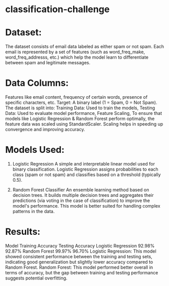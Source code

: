 # classification-challenge

# Dataset:
The dataset consists of email data labeled as either spam or not spam. Each email is represented by a set of features (such as word_freq_make,	word_freq_addresss, etc.) which help the model learn to differentiate between spam and legitimate messages.

# Data Columns:
Features like email content, frequency of certain words, presence of specific characters, etc.
Target: A binary label (1 = Spam, 0 = Not Spam).
The dataset is split into: Training Data: Used to train the models, Testing Data: Used to evaluate model performance, Feature Scaling, To ensure that models like Logistic Regression & Random Forest perform optimally, the feature data was scaled using StandardScaler. Scaling helps in speeding up convergence and improving accuracy.

# Models Used:
1. Logistic Regression
A simple and interpretable linear model used for binary classification. Logistic Regression assigns probabilities to each class (spam or not spam) and classifies based on a threshold (typically 0.5).

2. Random Forest Classifier
An ensemble learning method based on decision trees. It builds multiple decision trees and aggregates their predictions (via voting in the case of classification) to improve the model's performance. This model is better suited for handling complex patterns in the data.

# Results:
Model			Training Accuracy	Testing Accuracy
Logistic Regression	92.98%			92.87%
Random Forest		99.97%			96.70%
Logistic Regression: This model showed consistent performance between the training and testing sets, indicating good generalization but slightly lower accuracy compared to Random Forest.
Random Forest: This model performed better overall in terms of accuracy, but the gap between training and testing performance suggests potential overfitting.
